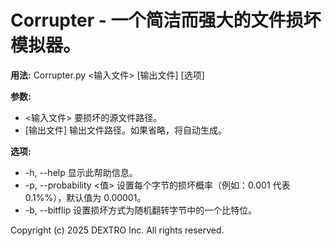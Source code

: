 # Corrupter - 一个简洁而强大的文件损坏模拟器。

**用法:** Corrupter.py <输入文件> \[输出文件] \[选项]

**参数:**
- <输入文件> 要损坏的源文件路径。
- \[输出文件] 输出文件路径。如果省略，将自动生成。

**选项:**
- -h, --help 显示此帮助信息。
- -p, --probability <值> 设置每个字节的损坏概率（例如：0.001 代表 0.1%%），默认值为 0.00001。
- -b, --bitflip 设置损坏方式为随机翻转字节中的一个比特位。

Copyright (c) 2025 DEXTRO Inc. All rights reserved.
